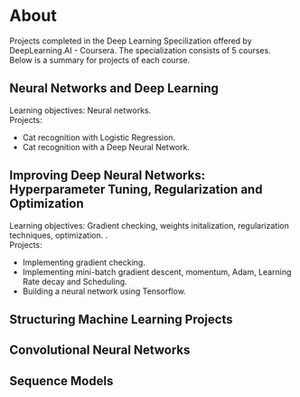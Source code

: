# About
Projects completed in the Deep Learning Specilization offered by DeepLearning.AI - Coursera. The specialization consists of 5 courses. Below is a summary for projects of each course.
## Neural Networks and Deep Learning
Learning objectives: Neural networks. <br />
Projects:
- Cat recognition with Logistic Regression.
- Cat recognition with a Deep Neural Network.
## Improving Deep Neural Networks: Hyperparameter Tuning, Regularization and Optimization
Learning objectives: Gradient checking, weights initalization, regularization techniques, optimization. . <br />
Projects:
- Implementing gradient checking.
- Implementing mini-batch gradient descent, momentum, Adam, Learning Rate decay and Scheduling.
- Building a neural network using Tensorflow.
## Structuring Machine Learning Projects

## Convolutional Neural Networks
## Sequence Models
